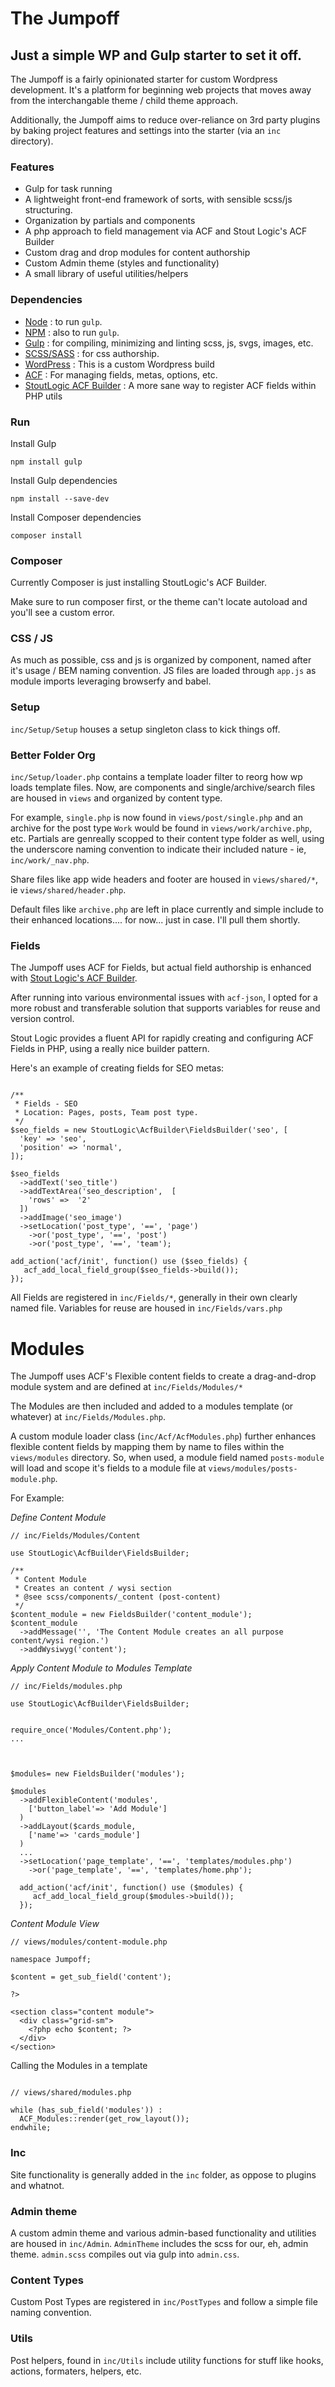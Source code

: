 # The Jumpoff

## Just a simple WP and Gulp starter to set it off.

The Jumpoff is a fairly opinionated starter for custom Wordpress development. It's a platform for beginning web projects that moves away from the interchangable theme / child theme approach.

Additionally, the Jumpoff aims to reduce over-reliance on 3rd party plugins by baking project features and settings into the starter (via an `inc` directory).

### Features

- Gulp for task running
- A lightweight front-end framework of sorts, with sensible scss/js structuring.
- Organization by partials and components
- A php approach to field management via ACF and Stout Logic's ACF Builder
- Custom drag and drop modules for content authorship
- Custom Admin theme (styles and functionality)
- A small library of useful utilities/helpers

### Dependencies
- [Node](https://nodejs.org/en/download/) : to run `gulp`.
- [NPM](https://www.npmjs.com/get-npm) : also to run `gulp`.
- [Gulp](https://gulpjs.com/) : for compiling, minimizing and linting scss, js, svgs, images, etc.
- [SCSS/SASS](https://sass-lang.com/) : for css authorship.
- [WordPress](https://wordpress.org/) : This is a custom Wordpress build
- [ACF](https://www.advancedcustomfields.com/pro/) : For managing fields, metas, options, etc.
- [StoutLogic ACF Builder](https://github.com/StoutLogic/acf-builder) : A more sane way to register ACF fields within PHP utils

### Run

Install Gulp

```
npm install gulp
```

Install Gulp dependencies

```
npm install --save-dev
```

Install Composer dependencies

```
composer install
```


### Composer

Currently Composer is just installing StoutLogic's ACF Builder.

Make sure to run composer first, or the theme can't locate autoload and you'll see a custom error.


### CSS / JS

As much as possible, css and js is organized by component, named after it's usage / BEM naming convention. JS files are loaded through `app.js` as module imports leveraging browserfy and babel.

### Setup
`inc/Setup/Setup` houses a setup singleton class to kick things off.

### Better Folder Org
`inc/Setup/loader.php` contains a template loader filter to reorg how wp loads template files.
Now, are components and single/archive/search files are housed in `views` and organized by content type.

For example, `single.php` is now found in `views/post/single.php` and an archive for the post type `Work` would be found in `views/work/archive.php`, etc. Partials are genreally scopped to their content type folder as well, using the underscore naming convention to indicate their included nature - ie, `inc/work/_nav.php`.

Share files like app wide headers and footer are housed in `views/shared/*`, ie `views/shared/header.php`.

Default files like `archive.php` are left in place currently and simple include to their enhanced locations.... for now... just in case. I'll pull them shortly.

### Fields

The Jumpoff uses ACF for Fields, but actual field authorship is enhanced with [Stout Logic's ACF Builder](https://github.com/StoutLogic/acf-builder).


After running into various environmental issues with `acf-json`, I opted for a more robust and transferable solution that supports variables for reuse and version control.

Stout Logic provides a fluent API for rapidly creating and configuring ACF Fields in PHP, using a really nice builder pattern.

Here's an example of creating fields for SEO metas:

```

/**
 * Fields - SEO
 * Location: Pages, posts, Team post type.
 */
$seo_fields = new StoutLogic\AcfBuilder\FieldsBuilder('seo', [
  'key' => 'seo',
  'position' => 'normal',
]);

$seo_fields
  ->addText('seo_title')
  ->addTextArea('seo_description',  [
    'rows' =>  '2'
  ])
  ->addImage('seo_image')
  ->setLocation('post_type', '==', 'page')
    ->or('post_type', '==', 'post')
    ->or('post_type', '==', 'team');

add_action('acf/init', function() use ($seo_fields) {
   acf_add_local_field_group($seo_fields->build());
});
```

All Fields are registered in `inc/Fields/*`, generally in their own clearly named file. Variables for reuse are housed in `inc/Fields/vars.php`


# Modules

The Jumpoff uses ACF's Flexible content fields to create a drag-and-drop module system and are defined at `inc/Fields/Modules/*`

The Modules are then included and added to a modules template (or whatever) at `inc/Fields/Modules.php`.

A custom module loader class (`inc/Acf/AcfModules.php`) further enhances flexible content fields by mapping them by name to files within the `views/modules` directory. So, when used, a module field named `posts-module` will load and scope it's fields to a module file at `views/modules/posts-module.php`.

For Example:

*Define Content Module*

```
// inc/Fields/Modules/Content

use StoutLogic\AcfBuilder\FieldsBuilder;

/**
 * Content Module
 * Creates an content / wysi section
 * @see scss/components/_content (post-content)
 */
$content_module = new FieldsBuilder('content_module');
$content_module
  ->addMessage('', 'The Content Module creates an all purpose content/wysi region.')
  ->addWysiwyg('content');

```

*Apply Content Module to Modules Template*

```
// inc/Fields/modules.php

use StoutLogic\AcfBuilder\FieldsBuilder;


require_once('Modules/Content.php');
...



$modules= new FieldsBuilder('modules');

$modules
  ->addFlexibleContent('modules',
    ['button_label'=> 'Add Module']
  )
  ->addLayout($cards_module,
    ['name'=> 'cards_module']
  )
  ...
  ->setLocation('page_template', '==', 'templates/modules.php')
    ->or('page_template', '==', 'templates/home.php');

  add_action('acf/init', function() use ($modules) {
     acf_add_local_field_group($modules->build());
  });
```

*Content Module View*

```
// views/modules/content-module.php

namespace Jumpoff;

$content = get_sub_field('content');

?>

<section class="content module">
  <div class="grid-sm">
    <?php echo $content; ?>
  </div>
</section>

```

Calling the Modules in a template


```

// views/shared/modules.php

while (has_sub_field('modules')) :
  ACF_Modules::render(get_row_layout());
endwhile;
```


### Inc

Site functionality is generally added in the `inc` folder, as oppose to plugins and whatnot.


### Admin theme

A custom admin theme and various admin-based functionality and utilities are housed in `inc/Admin`. `AdminTheme` includes the scss for our, eh, admin theme. `admin.scss` compiles out via gulp into `admin.css`.

### Content Types

Custom Post Types are registered in `inc/PostTypes` and follow a simple file naming convention.

### Utils

Post helpers, found in `inc/Utils` include utility functions for stuff like hooks, actions, formaters, helpers, etc.
